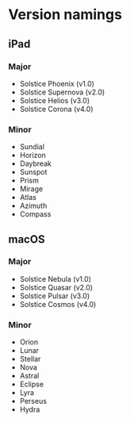 # Version namings

## iPad

### Major
- Solstice Phoenix (v1.0)
- Solstice Supernova (v2.0)
- Solstice Helios (v3.0)
- Solstice Corona (v4.0)

### Minor
- Sundial
- Horizon
- Daybreak
- Sunspot
- Prism
- Mirage
- Atlas
- Azimuth
- Compass

## macOS

### Major
- Solstice Nebula (v1.0)
- Solstice Quasar (v2.0)
- Solstice Pulsar (v3.0)
- Solstice Cosmos (v4.0)

### Minor
- Orion
- Lunar
- Stellar
- Nova
- Astral
- Eclipse
- Lyra
- Perseus
- Hydra
